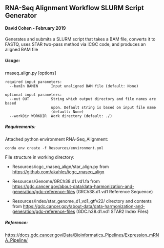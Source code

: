 ## RNA-Seq Alignment Workflow SLURM Script Generator

#### David Cohen - February 2019

Generates and submits a SLURM script that takes a BAM file, converts it to FASTQ, uses STAR two-pass method via ICGC code, and produces an aligned BAM file

##### Usage:

rnaseq_align.py [options]

```
required input parameters:
  --bamIn BAMIN      Input unaligned BAM file (default: None)

optional input parameters:
  --out OUT          String which output directory and file names are based
                     upon. Default string is based on input file name
                     (default: None)
  --workDir WORKDIR  Work directory (default: ./)
```

##### Requirements:

Attached python environment RNA-Seq_Alignment:

```
conda env create -f Resources/environment.yml
```

File structure in working directory:

* Resources/icgc_rnaseq_align/star_align.py from <https://github.com/akahles/icgc_rnaseq_align>

* Resources/Genome/GRCh38.d1.vd1.fa from <https://gdc.cancer.gov/about-data/data-harmonization-and-generation/gdc-reference-files> (GRCh38.d1.vd1 Reference Sequence)

* Resources/Index/star_genome_d1_vd1_gtfv22/ directory and contents from <https://gdc.cancer.gov/about-data/data-harmonization-and-generation/gdc-reference-files> (GDC.h38.d1.vd1 STAR2 Index Files)

##### Reference: 

<https://docs.gdc.cancer.gov/Data/Bioinformatics_Pipelines/Expression_mRNA_Pipeline/>

